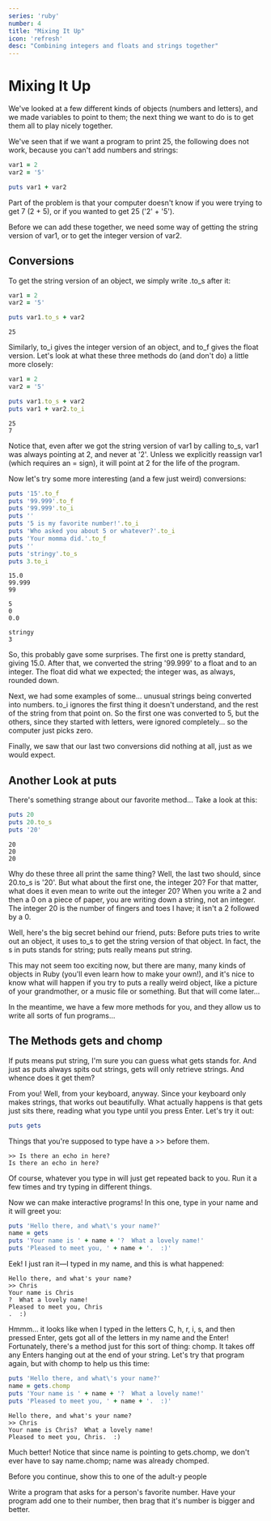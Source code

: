 ```yaml
---
series: 'ruby'
number: 4
title: "Mixing It Up"
icon: 'refresh'
desc: "Combining integers and floats and strings together"
---
```

# Mixing It Up

We've looked at a few different kinds of objects (numbers and letters), and we made variables to point to them; the next thing we want to do is to get them all to play nicely together.

We've seen that if we want a program to print 25, the following does not work, because you can't add numbers and strings:

~~~~ ruby
var1 = 2
var2 = '5'

puts var1 + var2
~~~~

Part of the problem is that your computer doesn't know if you were trying to get 7 (2 + 5), or if you wanted to get 25 ('2' + '5').

Before we can add these together, we need some way of getting the string version of var1, or to get the integer version of var2.

## Conversions

To get the string version of an object, we simply write  .to_s after it:

~~~~ ruby
var1 = 2
var2 = '5'

puts var1.to_s + var2
~~~~

~~~~ text
25
~~~~

Similarly, to_i gives the integer version of an object, and to_f gives the float version. Let's look at what these three methods do (and don't do) a little more closely:

~~~~ ruby
var1 = 2
var2 = '5'

puts var1.to_s + var2
puts var1 + var2.to_i
~~~~

~~~~ text
25
7
~~~~

Notice that, even after we got the string version of  var1 by calling to_s, var1 was always pointing at 2, and never at '2'. Unless we explicitly reassign  var1 (which requires an = sign), it will point at 2 for the life of the program.

Now let's try some more interesting (and a few just weird) conversions:

~~~~ ruby
puts '15'.to_f
puts '99.999'.to_f
puts '99.999'.to_i
puts ''
puts '5 is my favorite number!'.to_i
puts 'Who asked you about 5 or whatever?'.to_i
puts 'Your momma did.'.to_f
puts ''
puts 'stringy'.to_s
puts 3.to_i
~~~~

~~~~ text
15.0
99.999
99

5
0
0.0

stringy
3
~~~~

So, this probably gave some surprises. The first one is pretty standard, giving 15.0. After that, we converted the string '99.999' to a float and to an integer. The float did what we expected; the integer was, as always, rounded down.

Next, we had some examples of some... unusual strings being converted into numbers.  to_i ignores the first thing it doesn't understand, and the rest of the string from that point on. So the first one was converted to 5, but the others, since they started with letters, were ignored completely... so the computer just picks zero.

Finally, we saw that our last two conversions did nothing at all, just as we would expect.

## Another Look at puts

There's something strange about our favorite method... Take a look at this:

~~~~ ruby
puts 20
puts 20.to_s
puts '20'
~~~~

~~~~ text
20
20
20
~~~~

Why do these three all print the same thing? Well, the last two should, since 20.to_s is '20'. But what about the first one, the integer 20? For that matter, what does it even mean to write out the integer 20? When you write a 2 and then a 0 on a piece of paper, you are writing down a string, not an integer. The integer 20 is the number of fingers and toes I have; it isn't a 2 followed by a 0.

Well, here's the big secret behind our friend, puts: Before  puts tries to write out an object, it uses to_s to get the string version of that object. In fact, the s in puts stands for string; puts really means put string.

This may not seem too exciting now, but there are many, many kinds of objects in Ruby (you'll even learn how to make your own!), and it's nice to know what will happen if you try to puts a really weird object, like a picture of your grandmother, or a music file or something. But that will come later...

In the meantime, we have a few more methods for you, and they allow us to write all sorts of fun programs...

## The Methods gets and chomp

If puts means put string, I'm sure you can guess what gets stands for. And just as puts always spits out strings, gets will only retrieve strings. And whence does it get them?

From you! Well, from your keyboard, anyway. Since your keyboard only makes strings, that works out beautifully. What actually happens is that gets just sits there, reading what you type until you press Enter. Let's try it out:

~~~~ ruby
puts gets
~~~~

Things that you're supposed to type have a >> before them.

~~~~ text
>> Is there an echo in here?
Is there an echo in here?
~~~~

Of course, whatever you type in will just get repeated back to you. Run it a few times and try typing in different things.

Now we can make interactive programs! In this one, type in your name and it will greet you:

~~~~ ruby
puts 'Hello there, and what\'s your name?'
name = gets
puts 'Your name is ' + name + '?  What a lovely name!'
puts 'Pleased to meet you, ' + name + '.  :)'
~~~~

Eek! I just ran it—I typed in my name, and this is what happened:

~~~~ text
Hello there, and what's your name?
>> Chris
Your name is Chris
?  What a lovely name!
Pleased to meet you, Chris
.  :)
~~~~

Hmmm... it looks like when I typed in the letters C, h, r, i, s, and then pressed Enter, gets got all of the letters in my name and the Enter! Fortunately, there's a method just for this sort of thing:  chomp. It takes off any Enters hanging out at the end of your string. Let's try that program again, but with chomp to help us this time:

~~~~ ruby
puts 'Hello there, and what\'s your name?'
name = gets.chomp
puts 'Your name is ' + name + '?  What a lovely name!'
puts 'Pleased to meet you, ' + name + '.  :)'
~~~~

~~~~ text
Hello there, and what's your name?
>> Chris
Your name is Chris?  What a lovely name!
Pleased to meet you, Chris.  :)
~~~~

Much better! Notice that since name is pointing to  gets.chomp, we don't ever have to say  name.chomp;  name was already chomped.

<div class="panel panel-primary">
<div class="panel-heading">Before you continue, show this to one of the adult-y people</div>
  <div class="panel-body" markdown="1">

Write a program that asks for a person's favorite number.  Have your program add one to their number, then brag that it's number is bigger and better.

</div>
